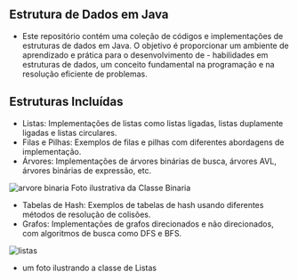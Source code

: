 ## Estrutura de Dados em Java
- Este repositório contém uma coleção de códigos e implementações de estruturas de dados em Java. O objetivo é proporcionar um ambiente de aprendizado e prática para o desenvolvimento de - habilidades em estruturas de dados, um conceito fundamental na programação e na resolução eficiente de problemas.

## Estruturas Incluídas
- Listas: Implementações de listas como listas ligadas, listas duplamente ligadas e listas circulares.
- Filas e Pilhas: Exemplos de filas e pilhas com diferentes abordagens de implementação.
- Árvores: Implementações de árvores binárias de busca, árvores AVL, árvores binárias de expressão, etc.

![arvore binaria](https://github.com/DEVsalaberry/estrutra-dados/assets/160683550/e2c6c725-c9cd-4c31-8c44-2b22d11cffe5)
Foto ilustrativa da Classe Binaria

- Tabelas de Hash: Exemplos de tabelas de hash usando diferentes métodos de resolução de colisões.
- Grafos: Implementações de grafos direcionados e não direcionados, com algoritmos de busca como DFS e BFS.

![listas](https://github.com/DEVsalaberry/estrutra-dados/assets/160683550/75877f6a-1c19-4d89-b058-9d569161ced3)

- um foto ilustrando a classe de Listas





